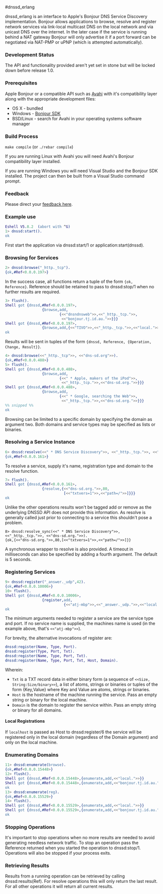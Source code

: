#dnssd_erlang

dnssd_erlang is an interface to Apple's Bonjour DNS Service Discovery implementation. Bonjour allows applications to browse, resolve and register network services via link-local multicast DNS on the local network and via unicast DNS over the internet. In the later case if the service is running behind a NAT gateway Bonjour will only advertise it if a port forward can be negotiated via NAT-PMP or uPNP (which is attempted automatically).

### Development Status

The API and functionality provided aren't yet set in stone but will be locked down before release 1.0.

### Prerequisites

Apple Bonjour or a compatible API such as [Avahi](http://avahi.org/) with it's compatibility layer along with the appropriate development files:

* OS X - bundled
* Windows - [Bonjour SDK](http://developer.apple.com/opensource/)
* BSD/Linux - search for Avahi in your operating systems software manager

### Build Process

`make compile` (or `./rebar compile`)

If you are running Linux with Avahi you will need Avahi's Bonjour compatibility layer installed.

If you are running Windows you will need Visual Studio and the Bonjour SDK installed. The project can then be built from a Visual Studio command prompt.

### Feedback

Please direct your [feedback here](http://andrew.tj.id.au/email).

### Example use

``` erlang
Eshell V5.8.2  (abort with ^G)
1> dnssd:start().
ok
```

First start the application via dnssd:start/1 or application:start(dnssd).

### Browsing for Services

``` erlang
2> dnssd:browse("_http._tcp").
{ok,#Ref<0.0.0.197>}
```

In the success case, all functions return a tuple of the form `{ok, Reference}`. Reference should be retained to pass to dnssd:stop/1 when no further results are required.

``` erlang
3> flush().
Shell got {dnssd,#Ref<0.0.0.197>,
                 {browse,add,
                         {<<"dnsndnsweb">>,<<"_http._tcp.">>,
                          <<"bonjour.tj.id.au.">>}}}
Shell got {dnssd,#Ref<0.0.0.197>,
                 {browse,add,{<<"TIVO">>,<<"_http._tcp.">>,<<"local.">>}}}
ok
```
Results will be sent in tuples of the form `{dnssd, Reference, {Operation, Change, Result}}`.

``` erlang
4> dnssd:browse(<<"_http._tcp">>, <<"dns-sd.org">>).
{ok,#Ref<0.0.0.488>}
5> flush().
Shell got {dnssd,#Ref<0.0.0.488>,
                 {browse,add,
                         {<<" * Apple, makers of the iPod">>,
                          <<"_http._tcp.">>,<<"dns-sd.org.">>}}}
Shell got {dnssd,#Ref<0.0.0.488>,
                 {browse,add,
                         {<<" * Google, searching the Web">>,
                          <<"_http._tcp.">>,<<"dns-sd.org.">>}}}
%% snipped %%
ok
```

Browsing can be limited to a specific domain by specifying the domain as argument two. Both domains and service types may be specified as lists or binaries.

### Resolving a Service Instance

``` erlang
6> dnssd:resolve(<<" * DNS Service Discovery">>, <<"_http._tcp.">>, <<"dns-sd.org.">>). 
{ok,#Ref<0.0.0.161>}
```

To resolve a service, supply it's name, registration type and domain to the resolve function.

``` erlang
7> flush().
Shell got {dnssd,#Ref<0.0.0.161>,
                 {resolve,{<<"dns-sd.org.">>,80,
                           [<<"txtvers=1">>,<<"path=/">>]}}}
ok
```

Unlike the other operations results won't be tagged add or remove as the underlying DNSSD API does not provide this information. As resolve is generally called just prior to connecting to a service this shouldn't pose a problem.

```
8> dnssd:resolve_sync(<<" * DNS Service Discovery">>, <<"_http._tcp.">>, <<"dns-sd.org.">>).
{ok,{<<"dns-sd.org.">>,80,[<<"txtvers=1">>,<<"path=/">>]}}
```

A synchronous wrapper to resolve is also provided. A timeout in milliseconds can also be specified by adding a fourth argument. The default is 5 seconds.

### Registering Services

``` erlang
9> dnssd:register("_answer._udp",42).
{ok,#Ref<0.0.0.10006>}
10> flush().
Shell got {dnssd,#Ref<0.0.0.10006>,
                 {register,add,
                           {<<"atj-mbp">>,<<"_answer._udp.">>,<<"local.">>}}}
ok
```
The minimum arguments needed to register a service are the service type and port. If no service name is supplied, the machines name is used (in the example above, that's `<<"atj-mbp">>`).

For brevity, the alternative invocations of register are:

``` erlang
dnssd:register(Name, Type, Port).
dnssd:register(Type, Port, Txt).
dnssd:register(Name, Type, Port, Txt).
dnssd:register(Name, Type, Port, Txt, Host, Domain).
```
Wherein:

 * `Txt` is a TXT record data in either binary form (a sequence of `<<Size, String:Size/binary>>`), a list of atoms, strings or binaries or tuples of the form {Key,Value} where Key and Value are atoms, strings or binaries.
 * `Host` is the hostname of the machine running the service. Pass an empty string or binary for the local machine.
 * `Domain` is the domain to register the service within. Pass an empty string or binary for all domains.

#### Local Registrations

If `localhost` is passed as Host to dnssd:register/6 the service will be registered only in the local domain (regardless of the Domain argument) and only on the local machine.

### Enumerating Domains

``` erlang
11> dnssd:enumerate(browse).
{ok,#Ref<0.0.0.15448>}
12> flush().
Shell got {dnssd,#Ref<0.0.0.15448>,{enumerate,add,<<"local.">>}}
Shell got {dnssd,#Ref<0.0.0.15448>,{enumerate,add,<<"bonjour.tj.id.au.">>}}
ok
13> dnssd:enumerate(reg).
{ok,#Ref<0.0.0.15529>}
14> flush().
Shell got {dnssd,#Ref<0.0.0.15529>,{enumerate,add,<<"local.">>}}
Shell got {dnssd,#Ref<0.0.0.15529>,{enumerate,add,<<"bonjour.tj.id.au.">>}}
ok
```

### Stopping Operations

It's important to stop operations when no more results are needed to avoid generating needless network traffic. To stop an operation pass the Reference returned when you started the operation to dnssd:stop/1. Operations will also be stopped if your process exits.

### Retrieving Results

Results from a running operation can be retrieved by calling dnssd:results(Ref). For resolve operations this will only return the last result. For all other operations it will return all current results.